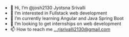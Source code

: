 - 👋 Hi, I’m @josh2130 Jyotsna Srivalli
- 👀 I’m interested in Fullstack web development
- 🌱 I’m currently learning Angular and Java Spring Boot
- 💞️ I’m looking to get internships on web development
- 📫 How to reach me ...rjsrivalli2130@gmail.com

<!---
josh2130/josh2130 is a ✨ special ✨ repository because its `README.md` (this file) appears on your GitHub profile.
You can click the Preview link to take a look at your changes.
--->
